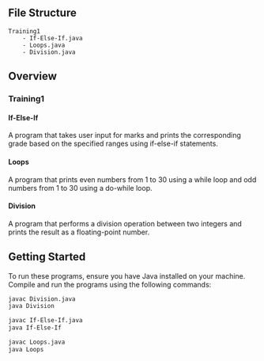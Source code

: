 ## File Structure

```
Training1
    - If-Else-If.java
    - Loops.java
    - Division.java
```

## Overview

### Training1

#### If-Else-If
A program that takes user input for marks and prints the corresponding grade based on the specified ranges using if-else-if statements.

#### Loops
A program that prints even numbers from 1 to 30 using a while loop and odd numbers from 1 to 30 using a do-while loop.

#### Division
A program that performs a division operation between two integers and prints the result as a floating-point number.

## Getting Started

To run these programs, ensure you have Java installed on your machine. Compile and run the programs using the following commands:

```sh
javac Division.java
java Division

javac If-Else-If.java
java If-Else-If

javac Loops.java
java Loops
```
